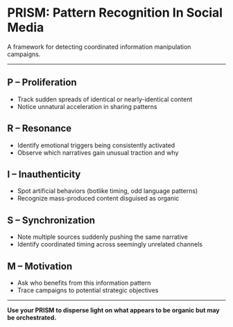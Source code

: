 # PRISM: Pattern Recognition In Social Media

A framework for detecting coordinated information manipulation campaigns.

---

## **P – Proliferation**
- Track sudden spreads of identical or nearly-identical content
- Notice unnatural acceleration in sharing patterns

## **R – Resonance**
- Identify emotional triggers being consistently activated
- Observe which narratives gain unusual traction and why

## **I – Inauthenticity**
- Spot artificial behaviors (botlike timing, odd language patterns)
- Recognize mass-produced content disguised as organic

## **S – Synchronization**
- Note multiple sources suddenly pushing the same narrative
- Identify coordinated timing across seemingly unrelated channels

## **M – Motivation**
- Ask who benefits from this information pattern
- Trace campaigns to potential strategic objectives

---

**Use your PRISM to disperse light on what appears to be organic but may be orchestrated.**